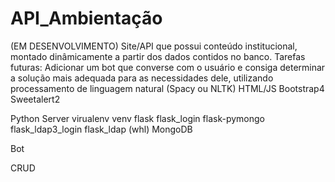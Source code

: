 # API_Ambientação
(EM DESENVOLVIMENTO) Site/API que possui conteúdo institucional, montado dinâmicamente a partir dos dados contidos no banco.
Tarefas futuras:
Adicionar um bot que converse com o usuário e consiga determinar a solução mais adequada para as necessidades dele, utilizando processamento de linguagem natural (Spacy ou NLTK)
HTML/JS
    Bootstrap4
    Sweetalert2

Python Server
    virualenv venv
    flask
    flask_login
    flask-pymongo
    flask_ldap3_login
    flask_ldap (whl)
MongoDB
    
Bot

CRUD

